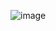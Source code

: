 ![image](https://github.com/KaanKadirGokcek/api-ile-hava-durumu-uygulamas-/assets/115478552/d7b1e34c-c04e-4dcd-bc79-a456220c1b83)



